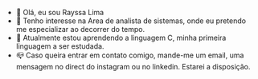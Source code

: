 - 👋 Olá, eu sou Rayssa Lima
- 👀 Tenho interesse na Area de analista de sistemas, onde eu pretendo me especializar ao decorrer do tempo.
- 🌱 Atualmente estou aprendendo a linguagem C, minha primeira linguagem a ser estudada.
- 📪 Caso queira entrar em contato comigo, mande-me um email, uma mensagem no direct do instagram ou no linkedin. Estarei a disposição.




